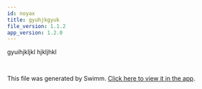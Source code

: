 ```yaml
---
id: noyax
title: gyuhjkgyuk
file_version: 1.1.2
app_version: 1.2.0
---
```


gyuihjkljkl hjkljhkl

<br/>

This file was generated by Swimm. [Click here to view it in the app](http://localhost:5001/repos/ls4DA2fLasmQuEbT4ipw/docs/noyax).

